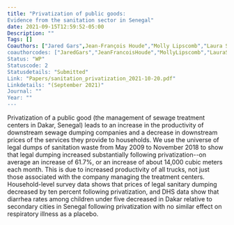```yaml
---
title: "Privatization of public goods:
Evidence from the sanitation sector in Senegal"
date: 2021-09-15T12:59:52-05:00
Description: ""
Tags: []
Coauthors: ["Jared Gars",Jean-François Houde","Molly Lipscomb","Laura Schechter"]
coauthorcodes: ["JaredGars","JeanFrancoisHoude","MollyLipscomb","LauraSchechter"]
Status: "WP"
Statuscode: 2
Statusdetails: "Submitted"
Link: "Papers/sanitation_privatization_2021-10-20.pdf"
Linkdetails: "(September 2021)"
Journal: ""
Year: ""
---
```


Privatization of a public good (the management of sewage treatment centers in Dakar, Senegal)
leads to an increase in the productivity of downstream sewage dumping companies and a decrease in
downstream prices of the services they provide to households. We use the universe of legal dumps of
sanitation waste from May 2009 to November 2018 to show that legal dumping increased substantially
following privatization--on average an increase of 61.7%, or an increase of about 14,000 cubic meters each
month. This is due to increased productivity of all trucks, not just those associated with the company
managing the treatment centers. Household-level survey data shows that prices of legal sanitary dumping
decreased by ten percent following privatization, and DHS data show that diarrhea rates among children
under five decreased in Dakar relative to secondary cities in Senegal following privatization with no similar
effect on respiratory illness as a placebo.